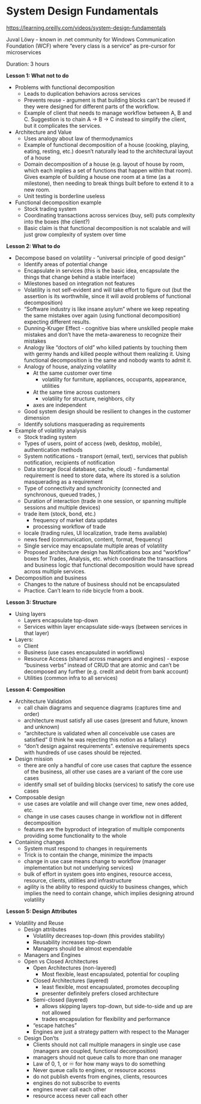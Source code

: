 # System Design Fundamentals

https://learning.oreilly.com/videos/system-design-fundamentals

Juval Löwy - known in .net community for Windows Communication Foundation (WCF) where “every class is a service” as pre-cursor for microservices

Duration: 3 hours

**Lesson 1: What not to do**

- Problems with functional decomposition
    - Leads to duplication behaviors across services
    - Prevents reuse - argument is that building blocks can’t be reused if they were designed for different parts of the workflow.
    - Example of client that needs to manage workflow between A, B and C.  Suggestion is to chain A → B → C instead to simplify the client, but it complicates the services.
- Architecture and Value
    - Uses analogy about law of thermodynamics
    - Example of functional decomposition of a house (cooking, playing, eating, resting, etc.) doesn’t naturally lead to the architectural layout of a house
    - Domain decomposition of a house (e.g. layout of house by room, which each implies a set of functions that happen within that room).  Gives example of building a house one room at a time (as a milestone), then needing to break things built before to extend it to a new room.
    - Unit testing is borderline useless
- Functional decomposition example
    - Stock trading system
    - Coordinating transactions across services (buy, sell) puts complexity into the boxes (the client?)
    - Basic claim is that functional decomposition is not scalable and will just grow complexity of system over time

**Lesson 2: What to do**

- Decompose based on volatility - “universal principle of good design”
    - Identify areas of potential change
    - Encapsulate in services (this is the basic idea, encapsulate the things that change behind a stable interface)
    - Milestones based on integration not features
    - Volatility is not self-evident and will take effort to figure out (but the assertion is its worthwhile, since it will avoid problems of functional decomposition)
    - “Software industry is like insane asylum” where we keep repeating the same mistakes over again (using functional decomposition) expecting different results.
    - Dunning-Kruger Effect - cognitive bias where unskilled people make mistakes and don’t have the meta-awareness to recognize their mistakes
    - Analogy like “doctors of old” who killed patients by touching them with germy hands and killed people without them realizing it.  Using functional decomposition is the same and nobody wants to admit it.
    - Analogy of house, analyzing volatility
        - At the same customer over time
            - volatility for furniture, appliances, occupants, appearance, utilities
        - At the same time across customers
            - volatility for structure, neighbors, city
        - axes are independent
    - Good system design should be resilient to changes in the customer dimension
    - Identify solutions masquerading as requirements
- Example of volatility analysis
    - Stock trading system
    - Types of users, point of access (web, desktop, mobile), authentication methods
    - System notifications - transport (email, text), services that publish notification, recipients of notification
    - Data storage (local database, cache, cloud) - fundamental requirement is need to store data, where its stored is a solution masquerading as a requirement
    - Type of connectivity and synchronicity (connected and synchronous, queued trades, )
    - Duration of interaction (trade in one session, or spanning multiple sessions and multiple devices)
    - trade item (stock, bond, etc.)
        - frequency of market data updates
        - processing workflow of trade
    - locale (trading rules, UI localization, trade items available)
    - news feed (communication, content, format, frequency)
    - Single service may encapsulate multiple areas of volatility
    - Proposed architecture design has Notifications box and “workflow” boxes for Trades, Analysis, etc. which coordinate the transactions and business logic that functional decomposition would have spread across multiple services.
- Decomposition and business
    - Changes to the nature of business should not be encapsulated
    - Practice.  Can’t learn to ride bicycle from a book.

**Lesson 3: Structure**

- Using layers
    - Layers encapsulate top-down
    - Services within layer encapsulate side-ways (between services in that layer)
- Layers:
    - Client
    - Business (use cases encapsulated in workflows)
    - Resource Access (shared across managers and engines) - expose “business verbs” instead of CRUD that are atomic and can’t be decomposed any further (e.g. credit and debit from bank account)
    - Utilities (common infra to all services)

**Lesson 4: Composition**

- Architecture Validation
    - call chain diagrams and sequence diagrams (captures time and order)
    - architecture must satisfy all use cases (present and future, known and unknown)
    - “architecture is validated when all conceivable use cases are satisfied” (I think he was rejecting this notion as a fallacy)
    - “don’t design against requirements”.  extensive requirements specs with hundreds of use cases should be rejected.
- Design mission
    - there are only a handful of core use cases that capture the essence of the business, all other use cases are a variant of the core use cases
    - identify small set of building blocks (services) to satisfy the core use cases
- Composable design
    - use cases are volatile and will change over time, new ones added, etc.
    - change in use cases causes change in workflow not in different decomposition
    - features are the byproduct of integration of multiple components providing some functionality to the whole
- Containing changes
    - System must respond to changes in requirements
    - Trick is to contain the change, minimize the impacts
    - change in use case means change to workflow (manager implementation but not underlying services)
    - bulk of effort in system goes into engines, resource access, resource, clients, utilities and infrastructure
    - agility is the ability to respond quickly to business changes, which implies the need to contain change, which implies designing atround volatility

**Lesson 5: Design Attributes**

- Volatility and Reuse
    - Design attributes
        - Volatility decreases top-down (this provides stability)
        - Reusability increases top-down
        - Managers should be almost expendable
    - Managers and Engines
    - Open vs Closed Architectures
        - Open Architectures (non-layered)
            - Most flexible, least encapsulated, potential for coupling
        - Closed Architectures (layered)
            - least flexible, most encapsulated, promotes decoupling
            - presenter definitely prefers closed architecture
        - Semi-closed (layered)
            - allows skipping layers top-down, but side-to-side and up are not allowed
            - trades encapsulation for flexibility and performance
        - “escape hatches”
        - Engines are just a strategy pattern with respect to the Manager
    - Design Don’ts
        - Clients should not call multiple managers in single use case (managers are coupled, functional decomposition)
        - managers should not queue calls to more than one manager
        - Law of 0, 1, or ♾️ for how many ways to do something
        - Never queue calls to engines, or resource access
        - do not publish events from engines, clients, resources
        - engines do not subscribe to events
        - engines never call each other
        - resource access never call each other
